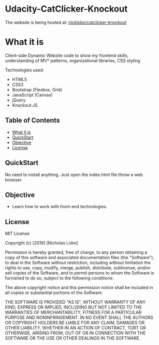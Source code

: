 # Udacity-CatClicker-Knockout

The website is being hosted at: [nicklobo/catclicker-knockout](http://nicklobo.com.br/catclicker-knockout/index.html)

# What it is
Client-side Dynamic Website code to show my frontend skills, understanding of MV* patterns, organizational libraries, CSS styling


Technologies used:
- HTML5 
- CSS3
- Bootstrap (Flexbox, Grid)
- JavaScript (Canvas)
- jQuery
- Knockout.JS

## Table of Contents
- [What it is](https://github.com/nicholasinatel/cat-clicker-knockout/#what-it-is)
- [QuickStart](https://github.com/nicholasinatel/cat-clicker-knockout/#quickstart)
- [Objective](https://github.com/nicholasinatel/cat-clicker-knockout/#objective)
- [License](https://github.com/nicholasinatel/cat-clicker-knockout/#license)

## QuickStart
No need to install anything. Just open the index.html file throw a web browser.

## Objective
- Learn how to work with front-end technologies.

## License
MIT License

Copyright (c) [2018] [Nicholas Lobo]

Permission is hereby granted, free of charge, to any person obtaining a copy
of this software and associated documentation files (the "Software"), to deal
in the Software without restriction, including without limitation the rights
to use, copy, modify, merge, publish, distribute, sublicense, and/or sell
copies of the Software, and to permit persons to whom the Software is
furnished to do so, subject to the following conditions:

The above copyright notice and this permission notice shall be included in all
copies or substantial portions of the Software.

THE SOFTWARE IS PROVIDED "AS IS", WITHOUT WARRANTY OF ANY KIND, EXPRESS OR
IMPLIED, INCLUDING BUT NOT LIMITED TO THE WARRANTIES OF MERCHANTABILITY,
FITNESS FOR A PARTICULAR PURPOSE AND NONINFRINGEMENT. IN NO EVENT SHALL THE
AUTHORS OR COPYRIGHT HOLDERS BE LIABLE FOR ANY CLAIM, DAMAGES OR OTHER
LIABILITY, WHETHER IN AN ACTION OF CONTRACT, TORT OR OTHERWISE, ARISING FROM,
OUT OF OR IN CONNECTION WITH THE SOFTWARE OR THE USE OR OTHER DEALINGS IN THE
SOFTWARE.
